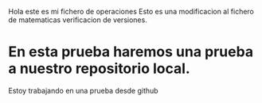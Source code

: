 Hola este es mi fichero de operaciones
Esto es una modificacion al fichero de matematicas
verificacion de versiones.
# En esta prueba haremos una prueba a nuestro repositorio local.

Estoy trabajando en una prueba desde github

